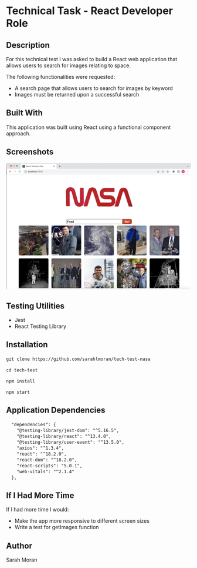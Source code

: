# Technical Task - React Developer Role

## Description

For this technical test I was asked to build a React web application that allows users to search for images relating to space.

The following functionalities were requested:

- A search page that allows users to search for images by keyword
- Images must be returned upon a successful search

## Built With

This application was built using React using a functional component approach.

## Screenshots

![My Image](/public/screenshot.jpg)

## Testing Utilities

- Jest
- React Testing Library

## Installation

```
git clone https://github.com/sarahlmoran/tech-test-nasa
```

```
cd tech-test
```

```
npm install
```

```
npm start
```

## Application Dependencies

```
  "dependencies": {
    "@testing-library/jest-dom": "^5.16.5",
    "@testing-library/react": "^13.4.0",
    "@testing-library/user-event": "^13.5.0",
    "axios": "^1.3.4",
    "react": "^18.2.0",
    "react-dom": "^18.2.0",
    "react-scripts": "5.0.1",
    "web-vitals": "^2.1.4"
  },
```

## If I Had More Time

If I had more time I would:

- Make the app more responsive to different screen sizes
- Write a test for getImages function

## Author

Sarah Moran
